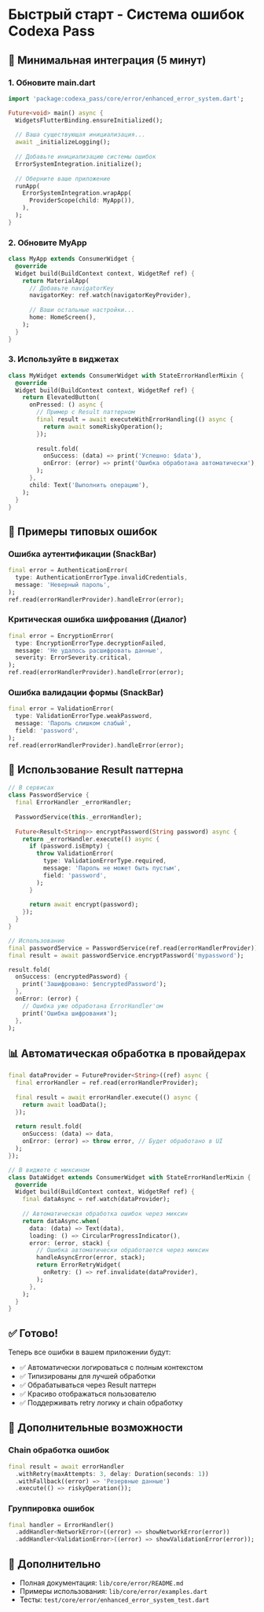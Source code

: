 # Быстрый старт - Система ошибок Codexa Pass

## 🚀 Минимальная интеграция (5 минут)

### 1. Обновите main.dart

```dart
import 'package:codexa_pass/core/error/enhanced_error_system.dart';

Future<void> main() async {
  WidgetsFlutterBinding.ensureInitialized();
  
  // Ваша существующая инициализация...
  await _initializeLogging();
  
  // Добавьте инициализацию системы ошибок
  ErrorSystemIntegration.initialize();
  
  // Оберните ваше приложение
  runApp(
    ErrorSystemIntegration.wrapApp(
      ProviderScope(child: MyApp()),
    ),
  );
}
```

### 2. Обновите MyApp

```dart
class MyApp extends ConsumerWidget {
  @override
  Widget build(BuildContext context, WidgetRef ref) {
    return MaterialApp(
      // Добавьте navigatorKey
      navigatorKey: ref.watch(navigatorKeyProvider),
      
      // Ваши остальные настройки...
      home: HomeScreen(),
    );
  }
}
```

### 3. Используйте в виджетах

```dart
class MyWidget extends ConsumerWidget with StateErrorHandlerMixin {
  @override
  Widget build(BuildContext context, WidgetRef ref) {
    return ElevatedButton(
      onPressed: () async {
        // Пример с Result паттерном
        final result = await executeWithErrorHandling(() async {
          return await someRiskyOperation();
        });
        
        result.fold(
          onSuccess: (data) => print('Успешно: $data'),
          onError: (error) => print('Ошибка обработана автоматически'),
        );
      },
      child: Text('Выполнить операцию'),
    );
  }
}
```

## 🎯 Примеры типовых ошибок

### Ошибка аутентификации (SnackBar)
```dart
final error = AuthenticationError(
  type: AuthenticationErrorType.invalidCredentials,
  message: 'Неверный пароль',
);
ref.read(errorHandlerProvider).handleError(error);
```

### Критическая ошибка шифрования (Диалог)
```dart
final error = EncryptionError(
  type: EncryptionErrorType.decryptionFailed,
  message: 'Не удалось расшифровать данные',
  severity: ErrorSeverity.critical,
);
ref.read(errorHandlerProvider).handleError(error);
```

### Ошибка валидации формы (SnackBar)
```dart
final error = ValidationError(
  type: ValidationErrorType.weakPassword,
  message: 'Пароль слишком слабый',
  field: 'password',
);
ref.read(errorHandlerProvider).handleError(error);
```

## 🔧 Использование Result паттерна

```dart
// В сервисах
class PasswordService {
  final ErrorHandler _errorHandler;
  
  PasswordService(this._errorHandler);
  
  Future<Result<String>> encryptPassword(String password) async {
    return _errorHandler.execute(() async {
      if (password.isEmpty) {
        throw ValidationError(
          type: ValidationErrorType.required,
          message: 'Пароль не может быть пустым',
          field: 'password',
        );
      }
      
      return await encrypt(password);
    });
  }
}

// Использование
final passwordService = PasswordService(ref.read(errorHandlerProvider));
final result = await passwordService.encryptPassword('mypassword');

result.fold(
  onSuccess: (encryptedPassword) {
    print('Зашифровано: $encryptedPassword');
  },
  onError: (error) {
    // Ошибка уже обработана ErrorHandler'ом
    print('Ошибка шифрования');
  },
);
```

## 📊 Автоматическая обработка в провайдерах

```dart
final dataProvider = FutureProvider<String>((ref) async {
  final errorHandler = ref.read(errorHandlerProvider);
  
  final result = await errorHandler.execute(() async {
    return await loadData();
  });
  
  return result.fold(
    onSuccess: (data) => data,
    onError: (error) => throw error, // Будет обработано в UI
  );
});

// В виджете с миксином
class DataWidget extends ConsumerWidget with StateErrorHandlerMixin {
  @override
  Widget build(BuildContext context, WidgetRef ref) {
    final dataAsync = ref.watch(dataProvider);
    
    // Автоматическая обработка ошибок через миксин
    return dataAsync.when(
      data: (data) => Text(data),
      loading: () => CircularProgressIndicator(),
      error: (error, stack) {
        // Ошибка автоматически обработается через миксин
        handleAsyncError(error, stack);
        return ErrorRetryWidget(
          onRetry: () => ref.invalidate(dataProvider),
        );
      },
    );
  }
}
```

## ✅ Готово!

Теперь все ошибки в вашем приложении будут:
- ✅ Автоматически логироваться с полным контекстом
- ✅ Типизированы для лучшей обработки
- ✅ Обрабатываться через Result паттерн
- ✅ Красиво отображаться пользователю
- ✅ Поддерживать retry логику и chain обработку

## 🚀 Дополнительные возможности

### Chain обработка ошибок
```dart
final result = await errorHandler
  .withRetry(maxAttempts: 3, delay: Duration(seconds: 1))
  .withFallback((error) => 'Резервные данные')
  .execute(() => riskyOperation());
```

### Группировка ошибок
```dart
final handler = ErrorHandler()
  .addHandler<NetworkError>((error) => showNetworkError(error))
  .addHandler<ValidationError>((error) => showValidationError(error));
```

## 📖 Дополнительно

- Полная документация: `lib/core/error/README.md`
- Примеры использования: `lib/core/error/examples.dart`
- Тесты: `test/core/error/enhanced_error_system_test.dart`
